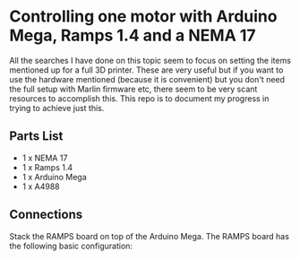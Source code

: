# Controlling one motor with Arduino Mega, Ramps 1.4 and a NEMA 17

All the searches I have done on this topic seem to focus on setting the items mentioned up for a full 3D printer. These are very useful but if you want to use the hardware mentioned (because it is convenient) but you don't need the full setup with Marlin firmware etc, there seem to be very scant resources to accomplish this. This repo is to document my progress in trying to achieve just this.

## Parts List
* 1 x NEMA 17
* 1 x Ramps 1.4
* 1 x Arduino Mega
* 1 x A4988

## Connections
Stack the RAMPS board on top of the Arduino Mega. 
The RAMPS board has the following basic configuration:
<image of ramps board>
